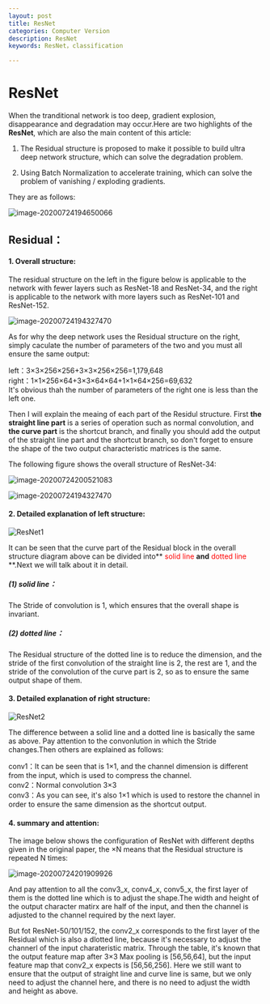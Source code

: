 ```yaml
---
layout: post
title: ResNet
categories: Computer Version
description: ResNet
keywords: ResNet，classification

---
```


# ResNet

When the tranditional network is too deep, gradient explosion, disappearance and degradation may occur.Here are two highlights of the **ResNet**, which are also the main content of this article:

1) The Residual structure is proposed to make it possible to build ultra deep network structure, which can solve the degradation problem.

2) Using Batch Normalization to accelerate training, which can solve the problem of vanishing / exploding gradients.

They are as follows:

![image-20200724194650066](/assets/img/image-20200724194650066.png)

## Residual：

#### 1. Overall structure:

The residual structure on the left in the figure below is applicable to the network with fewer layers such as ResNet-18 and ResNet-34, and the right is applicable to the network with more layers such as ResNet-101 and ResNet-152.

![image-20200724194327470](/assets/img/image-20200724194327470.png)

As for why the deep network uses the Residual structure on the right, simply caculate the number of parameters of the two and you must all ensure the same output: 

left：3×3×256×256+3×3×256×256=1,179,648<br>right：1×1×256×64+3×3×64×64+1×1×64×256=69,632<br>It's obvious thah the number of parameters of the right one is less than the left one.

Then I will explain the meaing of each part of the Residul structure. First **the straight line part** is a series of operation such as normal convolution, and **the curve part** is the shortcut branch, and finally you should add the output of the straight line part and the shortcut branch, so don't forget to ensure the shape of the two output characteristic matrices is the same.

The following figure shows the overall structure of ResNet-34:

![image-20200724200521083](/assets/img/image-20200724200521083.png)

![image-20200724194327470](/assets/img/image-20200724194327470.png)

#### 2. Detailed explanation of left structure:

![ResNet1](/assets/img/ResNet1.png)

It can be seen that the curve part of the Residual block in the overall structure diagram above can be divided into**<font color = "red" > solid line </font>**and**<font color = "red" > dotted line </font>**.Next we will talk about it in detail.

##### (1) solid line：

The Stride of convolution is 1, which ensures that the overall shape is invariant.

##### (2) dotted line：

The Residual structure of the dotted line is to reduce the dimension, and the stride of the first convolution of the straight line is 2, the rest are 1, and the stride of the convolution of the curve part is 2, so as to ensure the same output shape of them. 

#### 3.  Detailed explanation of right structure:

![ResNet2](/assets/img/ResNet2.png)

The difference between a solid line and a dotted line is basically the same as above. Pay attention to the convonlution in which the Stride changes.Then others are explained as follows:

conv1：It can be seen that is 1×1, and the channel dimension is different from the input, which is used to compress the channel.<br>
conv2：Normal convolution 3×3<br>
conv3：As you can see, it's also 1×1 which is used to restore the channel in order to ensure the same dimension as the shortcut output.

#### 4. summary and attention:

The image below shows the configuration of ResNet with different depths given in the original paper, the ×N means that the Residual structure is repeated N times:

![image-20200724201909926](/assets/img/image-20200724201909926.png)

And pay attention to all the conv3_x, conv4_x, conv5_x, the first layer of them  is the dotted line which is to adjust the shape.The width and height of the output character matirx are half of the input, and then the channel is adjusted to the channel required by the next layer.

But fot ResNet-50/101/152, the conv2_x corresponds to the first layer of the Residual which is also a dlotted line, because it's necessary to adjust the channerl of the input charateristic matrix. Through the table, it's known that the output feature map after 3×3 Max pooling is  [56,56,64], but the input feature map that conv2_x expects is [56,56,256]. Here we still want to ensure that the output of straight line and curve line is same, but we only need to adjust the channel here, and there is no need to adjust the width and height as above.

